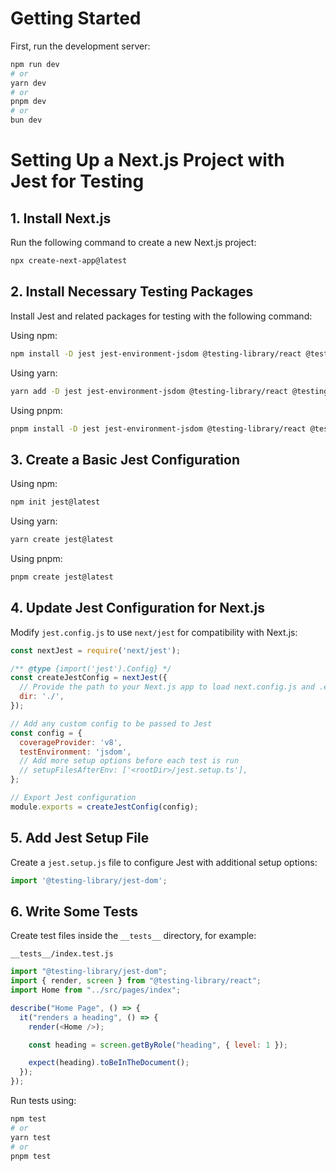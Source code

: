 
# Getting Started

First, run the development server:

```bash
npm run dev
# or
yarn dev
# or
pnpm dev
# or
bun dev
```

# Setting Up a Next.js Project with Jest for Testing

## 1. Install Next.js
Run the following command to create a new Next.js project:
```sh
npx create-next-app@latest
```

## 2. Install Necessary Testing Packages
Install Jest and related packages for testing with the following command:

Using npm:
```sh
npm install -D jest jest-environment-jsdom @testing-library/react @testing-library/dom @testing-library/jest-dom ts-node
```

Using yarn:
```sh
yarn add -D jest jest-environment-jsdom @testing-library/react @testing-library/dom @testing-library/jest-dom ts-node
```

Using pnpm:
```sh
pnpm install -D jest jest-environment-jsdom @testing-library/react @testing-library/dom @testing-library/jest-dom ts-node
```

## 3. Create a Basic Jest Configuration

Using npm:
```sh
npm init jest@latest
```

Using yarn:
```sh
yarn create jest@latest
```

Using pnpm:
```sh
pnpm create jest@latest
```

## 4. Update Jest Configuration for Next.js

Modify `jest.config.js` to use `next/jest` for compatibility with Next.js:

```js
const nextJest = require('next/jest');

/** @type {import('jest').Config} */
const createJestConfig = nextJest({
  // Provide the path to your Next.js app to load next.config.js and .env files in your test environment
  dir: './',
});

// Add any custom config to be passed to Jest
const config = {
  coverageProvider: 'v8',
  testEnvironment: 'jsdom',
  // Add more setup options before each test is run
  // setupFilesAfterEnv: ['<rootDir>/jest.setup.ts'],
};

// Export Jest configuration
module.exports = createJestConfig(config);
```

## 5. Add Jest Setup File

Create a `jest.setup.js` file to configure Jest with additional setup options:

```js
import '@testing-library/jest-dom';
```

## 6. Write Some Tests

Create test files inside the `__tests__` directory, for example:

`__tests__/index.test.js`

```js
import "@testing-library/jest-dom";
import { render, screen } from "@testing-library/react";
import Home from "../src/pages/index";

describe("Home Page", () => {
  it("renders a heading", () => {
    render(<Home />);

    const heading = screen.getByRole("heading", { level: 1 });

    expect(heading).toBeInTheDocument();
  });
});
```

Run tests using:
```bash
npm test
# or
yarn test
# or
pnpm test
